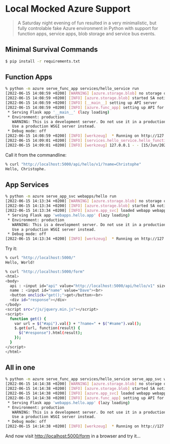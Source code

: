 # Local Mocked Azure Support

> A Saturday night evening of fun resulted in a very minimalistic, but fully controlable fake Azure environment in Python with support for function apps, service apps, blob storage and service bus events.

## Minimal Survival Commands

```bash
$ pip install -r requirements.txt
```

## Function Apps

```bash
% python -m azure serve_func_app services/hello_service run
[2022-06-15 14:08:59 +0200] [WARNING] [azure.storage.blob] no storage queues defined
[2022-06-15 14:08:59 +0200] [INFO] [azure.storage.blob] started SA notifier...
[2022-06-15 14:08:59 +0200] [INFO] [__main__] setting up API server
[2022-06-15 14:08:59 +0200] [INFO] [azure.func_app] setting up API for hello_function on hello/v1/
 * Serving Flask app '__main__' (lazy loading)
 * Environment: production
   WARNING: This is a development server. Do not use it in a production deployment.
   Use a production WSGI server instead.
 * Debug mode: off
[2022-06-15 14:08:59 +0200] [INFO] [werkzeug]  * Running on http://127.0.0.1:5000/ (Press CTRL+C to quit)
[2022-06-15 14:09:01 +0200] [INFO] [services.hello_service.hello_function] version: 1.0.0 / name: Christophe
[2022-06-15 14:09:01 +0200] [INFO] [werkzeug] 127.0.0.1 - - [15/Jun/2022 14:09:01] "GET /api/hello/v1/?name=Christophe HTTP/1.1" 200 -

```

Call it from the commandline:

```bash
% curl "http://localhost:5000/api/hello/v1/?name=Christophe"
Hello, Christophe.
```

## App Services

```bash
% python -m azure serve_app_svc webapps/hello run
[2022-06-15 14:13:34 +0200] [WARNING] [azure.storage.blob] no storage queues defined
[2022-06-15 14:13:34 +0200] [INFO] [azure.storage.blob] started SA notifier...
[2022-06-15 14:13:34 +0200] [INFO] [azure.app_svc] loaded webapp webapps.hello.app
 * Serving Flask app 'webapps.hello.app' (lazy loading)
 * Environment: production
   WARNING: This is a development server. Do not use it in a production deployment.
   Use a production WSGI server instead.
 * Debug mode: off
[2022-06-15 14:13:34 +0200] [INFO] [werkzeug]  * Running on http://127.0.0.1:5000/ (Press CTRL+C to quit)
```

Try it:

```bash
% curl "http://localhost:5000/"    
Hello, World!

% curl "http://localhost:5000/form"
<html>
<body>
  api : <input id="api" value="http://localhost:5000/api/hello/v1" size="25"><br>
  name : <input id="name" value="Dave"><br>
  <button onclick="get();">get</button><br>
  <div id="response"></div>
</body>
<script src="/js/jquery.min.js"></script>
<script>
  function get() {
    var url = $("#api").val() + "?name=" + $("#name").val();
    $.get(url, function(result) {
      $("#response").html(result);
    });
  }
</script>
</html>

```

## All in one

```bash
% python -m azure serve_func_app services/hello_service serve_app_svc webapps/hello run
[2022-06-15 14:14:38 +0200] [WARNING] [azure.storage.blob] no storage queues defined
[2022-06-15 14:14:38 +0200] [INFO] [azure.storage.blob] started SA notifier...
[2022-06-15 14:14:38 +0200] [INFO] [azure.app_svc] loaded webapp webapps.hello.app
[2022-06-15 14:14:38 +0200] [INFO] [azure.func_app] setting up API for hello_function on hello/v1/
 * Serving Flask app 'webapps.hello.app' (lazy loading)
 * Environment: production
   WARNING: This is a development server. Do not use it in a production deployment.
   Use a production WSGI server instead.
 * Debug mode: off
[2022-06-15 14:14:38 +0200] [INFO] [werkzeug]  * Running on http://127.0.0.1:5000/ (Press CTRL+C to quit)
```

And now visit [http://localhost:5000/form](http://localhost:5000/form) in a browser and try it...

